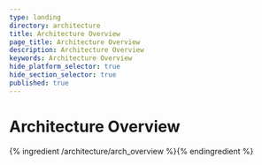 ```yaml
---
type: landing
directory: architecture
title: Architecture Overview
page_title: Architecture Overview
description: Architecture Overview
keywords: Architecture Overview
hide_platform_selector: true
hide_section_selector: true
published: true
---
```

# Architecture Overview

{% ingredient /architecture/arch_overview %}{% endingredient %}
